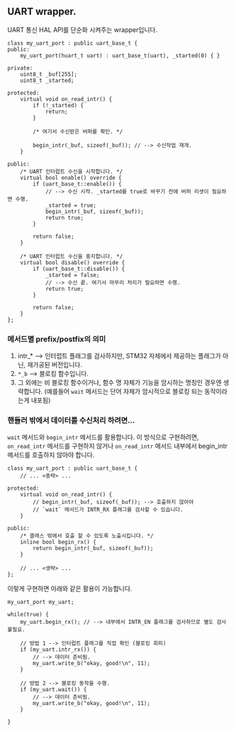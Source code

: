 ## UART wrapper.

UART 통신 HAL API를 단순화 시켜주는 wrapper입니다.

```
class my_uart_port : public uart_base_t {
public:
    my_uart_port(huart_t uart) : uart_base_t(uart), _started(0) { }

private:
    uint8_t _buf[255];
    uint8_t _started;

protected:
    virtual void on_read_intr() {
        if (!_started) {
            return;
        }

        /* 여기서 수신받은 버퍼를 확인. */

        begin_intr(_buf, sizeof(_buf)); // --> 수신작업 재개.
    }

public:
    /* UART 인터럽트 수신을 시작합니다. */
    virtual bool enable() override {
        if (uart_base_t::enable()) {
            // --> 수신 시작. _started를 true로 바꾸기 전에 버퍼 리셋이 필요하면 수행.
            _started = true;
            begin_intr(_buf, sizeof(_buf));
            return true;
        }

        return false;
    }

    /* UART 인터럽트 수신을 중지합니다. */
    virtual bool disable() override {
        if (uart_base_t::disable()) {
            _started = false;
            // --> 수신 끝. 여기서 마무리 처리가 필요하면 수행.
            return true;
        }

        return false;
    }
};
```

### 메서드별 prefix/postfix의 의미

1. intr_* --> 인터럽트 플래그를 검사하지만, STM32 자체에서 제공하는 플래그가 아닌, 재가공된 버전입니다.
2. `*_b` --> 블로킹 함수입니다.
3. 그 외에는 비 블로킹 함수이거나, 함수 명 자체가 기능을 암시하는 명칭인 경우엔 생략합니다.
(예를들어 `wait` 메서드는 단어 자체가 암시적으로 블로킹 되는 동작이라는게 내포됨)

### 핸들러 밖에서 데이터를 수신처리 하려면...
`wait` 메서드와 `begin_intr` 메서드를 활용합니다.
이 방식으로 구현하려면, `on_read_intr` 메서드를 구현하지 않거나
`on_read_intr` 메서드 내부에서 begin_intr 메서드를 호출하지 않아야 합니다.

```
class my_uart_port : public uart_base_t {
    // ... <중략> ...

protected:
    virtual void on_read_intr() {
        // begin_intr(_buf, sizeof(_buf)); --> 호출하지 않아야
        // `wait` 메서드가 INTR_RX 플래그를 검사할 수 있습니다.
    }

public:
    /* 클래스 밖에서 호출 할 수 있도록 노출시킵니다. */
    inline bool begin_rx() {
        return begin_intr(_buf, sizeof(_buf));
    }

    // ... <생략> ...
};
```

이렇게 구현하면 아래와 같은 활용이 가능합니다.

```
my_uart_port my_uart;

while(true) {
    my_uart.begin_rx(); // --> 내부에서 INTR_EN 플래그를 검사하므로 별도 검사 불필요.

    // 방법 1 --> 인터럽트 플래그를 직접 확인 (블로킹 회피)
    if (my_uart.intr_rx()) {
        // --> 데이터 준비됨.
        my_uart.write_b("okay, good!\n", 11);
    }

    // 방법 2 --> 블로킹 동작을 수행.
    if (my_uart.wait()) {
        // --> 데이터 준비됨.
        my_uart.write_b("okay, good!\n", 11);
    }

}

```